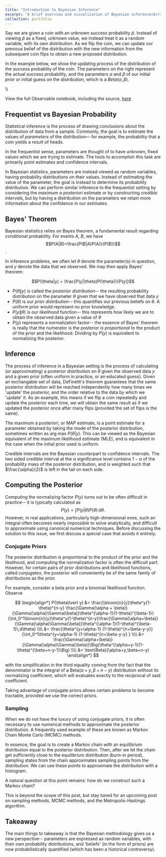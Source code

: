```yaml
---
title: "Introduction to Bayesian Inference"
excerpt: "A brief overview and visualization of Bayesian inference<br/><img src='/images/thumb_bayes.png'>"
collection: portfolio
---
```



Say we are given a coin with an unknown success probability $\hat{p}$. Instead of viewing $\hat{p}$ as a fixed, unknown value, we instead treat it as a random variable, with its own distribution. As we flip the coin, we can update our previous belief of the distribution with the new information from the subsequent coin flips to obtain a new proposed distribution.

In the example below, we show the updating process of the distribution of the success probablity of the coin. The parameters on the right represent the actual success probability, and the parameters $\alpha$ and $\beta$ of our initial _prior_ or initial guess on the distribution, which is a $Beta(\alpha,\beta)$.

<div id="observablehq-b6737eed">
  <div class="observablehq-Q"></div>
</div>
<script type="module">
  import {Runtime, Inspector} from "https://cdn.jsdelivr.net/npm/@observablehq/runtime@4/dist/runtime.js";
  import define from "https://api.observablehq.com/@sean-ohagan/coin-flip.js?v=3";
  (new Runtime).module(define, name => {
    if (name === "Q") return Inspector.into("#observablehq-b6737eed .observablehq-Q")();
  });
</script>

\\\\

View the full Observable notebook, including the source, [here](https://observablehq.com/@sean-ohagan/coin-flip)

## Frequentist vs Bayesian Probability

Statistical inference is the process of drawing conclusions about the distribution of data from a sample. Commonly, the goal is to estimate the values of _parameters_ of the distribution— for example, the probability that a coin yields a result of heads.

In the frequentist sense, parameters are thought of to have unknown, fixed values which we are trying to estimate. The tools to accomplish this task are primarily point estimates and confidence intervals.

In Bayesian statistics, parameters are instead viewed as random variables, having probability distributions on their values. Instead of estimating the value of the parameter, the goal is instead to determine its probability distribution. We can perform similar inference to the frequentist setting by considering the _maximum a posteriori_ estimate or by constructing *credible intervals*, but by having a distribution on the parameters we retain more information about the confidence in our estimates.

## Bayes' Theorem

Bayesian statistics relies on Bayes theorem, a fundamental result regarding conditional probability. For events $A$, $B$, we have
$$P(A|B)=\frac{P(B|A)P(A)}{P(B)}$$.

In inference problems, we often let $\theta$ denote the parameter(s) in question, and $y$ denote the data that we observed. We may then apply Bayes' theorem:

$$P(\theta|y) = \frac{P(y|\theta)P(\theta)}{P(y)}$$

- $P(\theta\|y)$ is called the *posterior distribution*-- the resulting probability distribution on the parameter $\theta$ given that we have observed that data $y$
- $P(\theta)$ is our *prior distribution*-- this quantifies our previous beliefs on $\theta$. A uniform prior would represent no prior knowledge.
- $P(y\|\theta)$ is our *likelihood* function-- this represents how likely we are to obtain the observed data given a value of $\theta$
- $P(y)$ represents a normalization factor-- the essence of Bayes' theorem is really that the numerator is the posterior _is proportional to_ the product of the prior and the likelihood. Dividing by $P(y)$ is equivalent to normalizing the posterior.

## Inference

The process of inference in a Bayesian setting is the process of calculating (or approximating) a posterior distribution on $\theta$ given the observed data $y$ and a given prior (often uniform in practice, or an educated guess). Given an exchangable set of data, DeFinetti's theorem guarantees that the same posterior distribution will be reached independently how many times we 'update' the posterior, and the order relative to the data by which we 'update' it. As an example, this means if we flip a coin repeatedly and update the posterior each time, we will obtain the same result as if we updated the posterior once after many flips (provided the set of flips is the same).

The maximum a posteriori, or MAP estimate, is a point estimate for a parameter obtained by taking the mode of the posterior distribution, sometimes written as $\text{arg max } P(\theta\lvert y)$. This can be viewed as the Bayesian equivalent of the maximum likelihood estimate (MLE), and is equivalent in the case when the initial prior used is uniform.

Credible intervals are the Bayesian counterpart to confidence intervals. The two sided credible interval at the $\alpha$ significance level contains $1-\alpha$ of the probability mass of the posterior distribution, and is weighted such that $\frac{\alpha}{2}$ is left in the tail on each side.

## Computing the Posterior

Computing the normalizing factor $P(y)$ turns out to be often difficult in practice-- it is typically calculated as
$$P(y)=\int P(y|\theta)P(\theta)\,\mathrm{d}\theta.$$
However, in real applications, particularly high-dimensional ones, such an integral often becomes nearly impossible to solve analytically, and difficult to approximate using canonical numerical techniques. Before discussing the solution to this issue, we first discuss a special case that avoids it entirely.

### Conjugate Priors

The posterior distribution is proportional to the product of the prior and the likelihood, and computing the normalization factor is often the difficult part. However, for certain pairs of prior distributions and likelihood functions, called _conjugates_, the posterior will conveniently be of the same family of distributions as the prior.

For example, consider a beta prior and a binomial likelihood function. Observe

$$
\begin{align*}
P(\theta\lvert y) &= \frac{\binom{n}{y}\theta^y(1-\theta)^{n-y} \frac{\Gamma(\alpha + \beta)}{\Gamma(\alpha)\Gamma(\beta)}\theta^{\alpha-1}(1-\theta)^{\beta-1}}{\int_0^1\binom{n}{y}\theta^y(1-\theta)^{n-y}\frac{\Gamma(\alpha+\beta)}{\Gamma(\alpha)\Gamma(\beta)}\theta^{\alpha-1}(1-\theta)^{\beta-1}\,d\theta} \\\\
&= \frac{\theta^{y+\alpha-1} (1-\theta)^{n+\beta-y-y}}{\int_0^1\theta^{y+\alpha-1} (1-\theta)^{n+\beta-y-y} } \\\\
&= \frac{\Gamma(\alpha+\beta)}{\Gamma(\alpha)\Gamma(\beta)}\Big(\theta^{\alpha+y-1}(1-\theta)^{\beta+n-y-1}\Big) \\\\
&= \text{Beta}(\alpha+y,\beta+n-y)
\end{align*}
$$

with the simplification in the third equality coming from the fact that the denominator is the integral of a $\text{Beta}(\alpha+y,\beta+n-y)$ distribution without its normalizing coefficient, which will evaluates exactly to the reciprocal of said coefficient.

Taking advantage of conjugate priors allows certain problems to become tractable, provided we use the correct priors.



### Sampling

When we do not have the luxury of using conjugate priors, it is often necessary to use numerical methods to approximate the posterior distribution. A frequently used example of these are known as Markov Chain Monte Carlo (MCMC) methods. 

In essence, the goal is to create a Markov chain with an equilibrium distribution equal to the posterior distribution. Then, after we let the chain get sufficiently close to the equilibrium distribution (burn-in period), sampling states from the chain approximates sampling points from the distribution. We can use these points to approximate the distribution with a histogram.

A natural question at this point remains: how do we construct such a Markov chain?

This is beyond the scope of this post, but stay tuned for an upcoming post on sampling methods, MCMC methods, and the Metropolis-Hastings algorithm.


## Takeaway

The main things to takeaway is that the Bayesian methodology gives us a new perspective-- parameters are expressed as random variables, with their own probability distributions, and 'beliefs' (in the form of priors) are now probabilistically quantified (which has been a historical controversy). 